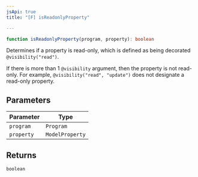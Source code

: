 ```yaml
---
jsApi: true
title: "[F] isReadonlyProperty"

---
```

```ts
function isReadonlyProperty(program, property): boolean
```

Determines if a property is read-only, which is defined as being
decorated `@visibility("read")`.

If there is more than 1 `@visibility` argument, then the property is not
read-only. For example, `@visibility("read", "update")` does not
designate a read-only property.

## Parameters

| Parameter | Type |
| ------ | ------ |
| `program` | `Program` |
| `property` | `ModelProperty` |

## Returns

`boolean`
